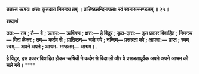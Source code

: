 **ततस्त ऋषय: क्षत्त: कृतदारा निमन्त्र्य तम् ।** **प्रातिष्ठन्नन्दिमापन्ना: स्वं स्वमाश्रममण्डलम् ॥ २५॥** 

**शब्दार्थ** 

**तत:—** **तब** **; ते—** **वे** **; ऋषय:—** **ऋषिगण** **; क्षत्त:—** **हे विदुर** **; कृत-दारा:—** **इस प्रकार विवाहित** **; निमन्त्र्य—** **विदा लेकर** **;** **तम्—** **कर्दम से** **; प्रातिष्ठन्—** **चले गये** **; नन्दिम्—** **प्रसन्नता को** **; आपन्ना:—** **प्राप्त** **; स्वम् स्वम्—** **अपने अपने** **; आश्रम-** **मण्डलम्—** **आश्रम।** **.** 

**हे विदुर, इस प्रकार विवाहित होकर ऋषियों ने कर्दम से विदा ली और वे** **प्रसन्नतापूर्वक अपने अपने आश्रम को चले गये।** **** 